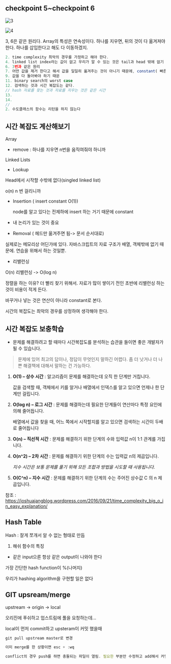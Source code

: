 ## checkpoint 5~checkpoint 6

![3](https://ws4.sinaimg.cn/large/006tNbRwgy1fvloh4ncf4j30hb0auq3p.jpg)

![4](https://ws1.sinaimg.cn/large/006tNbRwgy1fvloh4bvxdj30hj0atmxw.jpg)

3, 6은 같은 원리다. Array의 특성은 연속성이다. 하나를 지우면, 뒤의 것이 다 옮겨져야 한다. 하나를 삽입한다고 해도 다 이동하겠지.

```javascript
2. time complexity 최악의 경우를 가정하고 해야 한다.
4. linked list index라는 값이 없고 우리가 알 수 있는 것은 tail과 head 밖에 없기 때문에 Linear
6. 3번과 같은 원리
7. 어떤 값을 제거 한다고 해서 값을 일일히 옮겨주는 것이 아니기 때문에, constant( 빠른 계산들은 constant 라고 보면 된다.)
9. 값을 다 돌아봐야 하기 때문
11. binary search의 worst case
12. 검색하는 것과 시간 복잡도는 같다.
// hash 자료를 찾는 것과 자료를 지우는 것은 같은 시간
13.
14.
//
2. 수도클래스의 함수는 리턴을 하지 않는다
```



## 시간 복잡도 계산해보기

Array

- remove : 하나를 지우면 n번을 움직여줘야 하니까

Linked Lists

- Lookup 

Head에서 시작할 수밖에 없다(singled linked list)

o(n) n 번 걸리니까

- Insertion (  insert constant O(1))

  node를 알고 있다는 전제하에 insert 하는 거기 때문에 constant

- 내 논리가 있는 것이 중요
- Removal ( 헤드만 옮겨주면 됨-> 문서 순서대로)



실제로는 메모리상 어딘가에 있다. 자바스크립트의 자료 구조가 배열, 객체밖에 없기 때문에. 연습을 위해서 하는 것일뿐.



- 리밸런싱

O(n) 리밸런싱  -> O(log n)

정렬을 하는 이유? 더 빨리 찾기 위해서. 자료가 많이 쌓이기 전인 초반에 리밸런싱 하는 것이 비용이 적게 든다.



바꾸거나 넣는 것은 연산이 아니라 constant로 본다.

시간의 복잡도는 최악의 경우를 상정하여 생각해야 한다.

## 시간 복잡도 보충학습

- 문제를 해결하려고 할 때마다 시간복잡도를 분석하는 습관을 들이면 좋은 개발자가 될 수 있습니다.

> 문제에 있어 최고의 답이나, 정답이 무엇인지 말하긴 어렵다. 좀 더 낫거나 더 나쁜 해결책에 대해서 말하는 건 가능하다.

1. **O(1) – 상수 시간** : 알고리즘이 문제를 해결하는데 오직 한 단계만 거칩니다. 

   값을 검색할 때, 객체에서 키를 알거나 배열에서 인덱스를 알고 있으면 언제나 한 단계만 걸립니다.

2. **O(log n) – 로그 시간** : 문제를 해결하는데 필요한 단계들이 연산마다 특정 요인에 의해 줄어듭니다.

   배열에서 값을 찾을 때, 어느 쪽에서 시작할지를 알고 있으면 검색하는 시간이 두배로 줄어듭니다

3. **O(n) – 직선적 시간** : 문제를 해결하기 위한 단계의 수와 입력값 n이 1:1 관계를 가집니다.

4. **O(n^2) – 2차 시간** : 문제를 해결하기 위한 단계의 수는 입력값 n의 제곱입니다.

   *지수 시간은 보통 문제를 풀기 위해 모든 조합과 방법을 시도할 때 사용됩니다.*

5. **O(C^n) – 지수 시간** : 문제를 해결하기 위한 단계의 수는 주어진 상수값 C 의 n 제곱입니다.



참조 : https://joshuajangblog.wordpress.com/2016/09/21/time_complexity_big_o_in_easy_explanation/



## Hash Table

Hash : 잘게 쪼개서 알 수 없는 형태로 만듬

1. 해쉬 함수의 특징

- 같은 input으론 항상 같은 output이 나와야 한다



가장 간단한 hash function이 %(나머지)

우리가 hashing algorithm을 구현할 일은 없다 



## GIT  upsream/merge

upstream -> origin -> local

오리진에 푸쉬하고 업스트림에 풀을 요청하는데...



local이 먼저 commit하고 upsteram이 커밋 했을때 

```javascript
git pull upstream master로 변경

이미 merge를 한 상황이면 esc + :wq

conflict의 경우 push를 하면 충돌되는 파일이 열림. 필요한 부분만 수정하고 add해서 커밋하면 됨.

```

